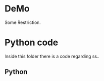 # DeMo

Some Restriction.

# Python code

Inside this folder there is a code regarding ss..

## Python
